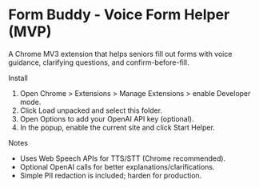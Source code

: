 # Form Buddy - Voice Form Helper (MVP)

A Chrome MV3 extension that helps seniors fill out forms with voice guidance, clarifying questions, and confirm-before-fill.

Install
1. Open Chrome > Extensions > Manage Extensions > enable Developer mode.
2. Click Load unpacked and select this folder.
3. Open Options to add your OpenAI API key (optional).
4. In the popup, enable the current site and click Start Helper.

Notes
- Uses Web Speech APIs for TTS/STT (Chrome recommended).
- Optional OpenAI calls for better explanations/clarifications.
- Simple PII redaction is included; harden for production.
